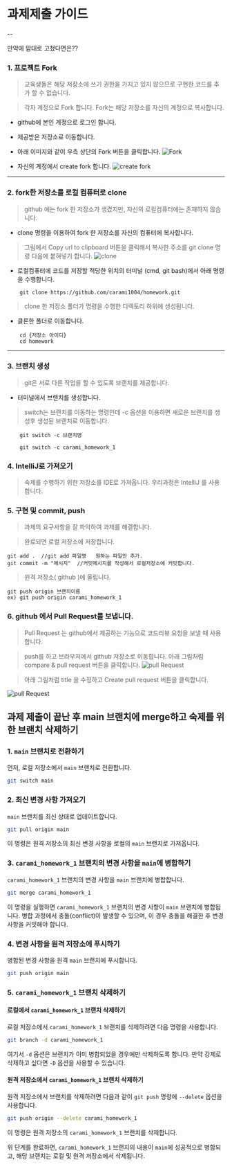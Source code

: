 # 과제제출 가이드

--

만약에 맘대로 고쳤다면은?? 

### 1. 프로젝트 Fork

> 교육생들은 해당 저장소에 쓰기 권한을 가지고 있지 않으므로 구현한 코드를 추가 할 수 없습니다.

> 각자 계정으로 Fork 합니다. Fork는 해당 저장소를 자신의 계정으로 복사합니다.

- github에 본인 계정으로 로그인 합니다.

- 제공받은 저장소로 이동합니다.

- 아래 이미지와 같이 우측 상단의 Fork 버튼을 클릭합니다.
  ![Fork](./image/fork.png)

- 자신의 계정에서 create fork 합니다.
  ![create fork](./image/createFork.png)

---

### 2. fork한 저장소를 로컬 컴퓨터로 clone

> github 에는 fork 한 저장소가 생겼지만, 자신의 로컬컴퓨터에는 존재하지 않습니다.

- clone 명령을 이용하여 fork 한 저장소를 자신의 컴퓨터에 복사합니다.

> 그림에서 Copy url to clipboard 버튼을 클릭해서 복사한 주소를 git clone 명령 다음에 붙혀넣기 합니다.
> ![clone](./image/clone.png)

- 로컬컴퓨터에 코드를 저장할 적당한 위치의 터미널 (cmd, git bash)에서 아래 명령을 수행합니다.

```
    git clone https://github.com/carami1004/homework.git
```

> clone 한 저장소 폴더가 명령을 수행한 디렉토리 하위에 생성됩니다.

- 클론한 폴더로 이동합니다.

```
    cd {저장소 아이디}
    cd homework
```

---

### 3. 브랜치 생성

> git은 서로 다른 작업을 할 수 있도록 브랜치를 제공합니다.

- 터미널에서 브랜치를 생성합니다.

> switch는 브랜치를 이동하는 명령인데 -c 옵션을 이용하면 새로운 브랜치를 생성후 생성된 브랜치로 이동합니다.

```
    git switch -c 브랜치명

    git switch -c carami_homework_1
```

### 4. IntelliJ로 가져오기

> 숙제를 수행하기 위한 저장소를 IDE로 가져옵니다. 우리과정은 IntelliJ 를 사용합니다.

### 5. 구현 및 commit, push

> 과제의 요구사항을 잘 파악하여 과제를 해결합니다.

> 완료되면 로컬 저장소에 저장합니다.

```
git add .  //git add 파일명   원하는 파일만 추가.
git commit -m "메시지"  //커밋메시지를 작성해서 로컬저장소에 커밋합니다.
```

> 원격 저장소( github )에 올립니다.

```
git push origin 브랜치이름
ex) git push origin carami_homework_1
```

### 6. github 에서 Pull Request를 보냅니다.

> Pull Request 는 github에서 제공하는 기능으로 코드리뷰 요청을 보낼 때 사용합니다.

> push를 하고 브라우저에서 github 저장소로 이동합니다.
> 아래 그림처럼 compare & pull request 버튼을 클릭합니다.
> ![pull Request](./image/pullRequest1.png)

> 아래 그림처럼 title 을 수정하고 Create pull request 버튼을 클릭합니다.

![pull Request](./image/pullRequest2.png)

## 과제 제출이 끝난 후 main 브랜치에 merge하고 숙제를 위한 브랜치 삭제하기

### 1. `main` 브랜치로 전환하기

먼저, 로컬 저장소에서 `main` 브랜치로 전환합니다.

```bash
git switch main
```

### 2. 최신 변경 사항 가져오기

`main` 브랜치를 최신 상태로 업데이트합니다.

```bash
git pull origin main
```

이 명령은 원격 저장소의 최신 변경 사항을 로컬의 `main` 브랜치로 가져옵니다.

### 3. `carami_homework_1` 브랜치의 변경 사항을 `main`에 병합하기

`carami_homework_1` 브랜치의 변경 사항을 `main` 브랜치에 병합합니다.

```bash
git merge carami_homework_1
```

이 명령을 실행하면 `carami_homework_1` 브랜치의 변경 사항이 `main` 브랜치에 병합됩니다. 병합 과정에서 충돌(conflict)이 발생할 수 있으며, 이 경우 충돌을 해결한 후 변경 사항을 커밋해야 합니다.

### 4. 변경 사항을 원격 저장소에 푸시하기

병합된 변경 사항을 원격 `main` 브랜치에 푸시합니다.

```bash
git push origin main
```

### 5. `carami_homework_1` 브랜치 삭제하기

#### 로컬에서 `carami_homework_1` 브랜치 삭제하기

로컬 저장소에서 `carami_homework_1` 브랜치를 삭제하려면 다음 명령을 사용합니다.

```bash
git branch -d carami_homework_1
```

여기서 `-d` 옵션은 브랜치가 이미 병합되었을 경우에만 삭제하도록 합니다. 만약 강제로 삭제하고 싶다면 `-D` 옵션을 사용할 수 있습니다.

#### 원격 저장소에서 `carami_homework_1` 브랜치 삭제하기

원격 저장소에서 브랜치를 삭제하려면 다음과 같이 `git push` 명령에 `--delete` 옵션을 사용합니다.

```bash
git push origin --delete carami_homework_1
```

이 명령은 원격 저장소의 `carami_homework_1` 브랜치를 삭제합니다.

위 단계를 완료하면, `carami_homework_1` 브랜치의 내용이 `main`에 성공적으로 병합되고, 해당 브랜치는 로컬 및 원격 저장소에서 삭제됩니다.
